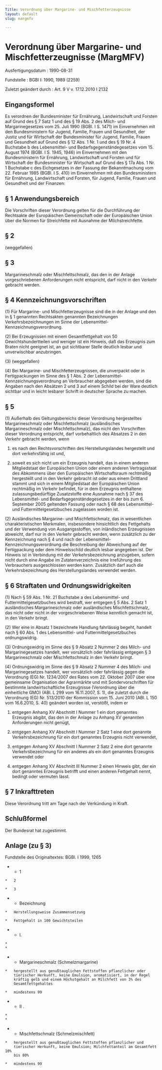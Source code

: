 ```yaml
---
Title: Verordnung über Margarine- und Mischfetterzeugnisse
layout: default
slug: margmfv

---
```


# Verordnung über Margarine- und Mischfetterzeugnisse (MargMFV)

Ausfertigungsdatum
:   1990-08-31

Fundstelle
:   BGBl I: 1990, 1989 (2259)

Zuletzt geändert durch
:   Art. 9 V v. 17.12.2010 I 2132


## Eingangsformel

Es verordnen
der Bundesminister für Ernährung, Landwirtschaft und Forsten
auf Grund des § 7 Satz 1 und des § 19 Abs. 2 des Milch- und
Margarinegesetzes vom 25. Juli 1990 (BGBl. I S. 1471) im Einvernehmen
mit den Bundesministern für Jugend, Familie, Frauen und Gesundheit,
der Justiz und für Wirtschaft
der Bundesminister für Jugend, Familie, Frauen und Gesundheit
auf Grund des § 12 Abs. 1 Nr. 1 und des § 19 Nr. 4 Buchstabe b des
Lebensmittel- und Bedarfsgegenständegesetzes vom 15. August 1974
(BGBl. I S. 1945, 1946) im Einvernehmen mit den Bundesministern für
Ernährung, Landwirtschaft und Forsten und für Wirtschaft
der Bundesminister für Wirtschaft
auf Grund des § 17a Abs. 1 Nr. 1 Buchstabe c des Eichgesetzes in der
Fassung der Bekanntmachung vom 22. Februar 1985 (BGBl. I S. 410) im
Einvernehmen mit den Bundesministern für Ernährung, Landwirtschaft und
Forsten, für Jugend, Familie, Frauen und Gesundheit und der Finanzen:


## § 1 Anwendungsbereich

Die Vorschriften dieser Verordnung gelten für die Durchführung der
Rechtsakte der Europäischen Gemeinschaft oder der Europäischen Union
über die Normen für Streichfette mit Ausnahme der Milchstreichfette.


## § 2

(weggefallen)


## § 3

Margarineschmalz oder Mischfettschmalz, das den in der Anlage
vorgeschriebenen Anforderungen nicht entspricht, darf nicht in den
Verkehr gebracht werden.


## § 4 Kennzeichnungsvorschriften

(1) Für Margarine- und Mischfetterzeugnisse sind die in der Anlage und
den in § 1 genannten Rechtsakten genannten Bezeichnungen
Verkehrsbezeichnungen im Sinne der Lebensmittel-
Kennzeichnungsverordnung.

(2) Bei Erzeugnissen mit einem Gesamtfettgehalt von 50
Gewichtshundertteilen und weniger ist ein Hinweis, daß das Erzeugnis
zum Braten nicht geeignet ist, an gut sichtbarer Stelle deutlich
lesbar und unverwischbar anzubringen.

(3) (weggefallen)

(4) Bei Margarine- und Mischfetterzeugnissen, die unverpackt oder in
Fertigpackungen im Sinne des § 1 Abs. 2 der Lebensmittel-
Kennzeichnungsverordnung an Verbraucher abgegeben werden, sind die
Angaben nach den Absätzen 2 und 3 auf einem Schild bei der Ware
deutlich sichtbar und in leicht lesbarer Schrift in deutscher Sprache
zu machen.


## § 5

(1) Außerhalb des Geltungsbereichs dieser Verordnung hergestelltes
Margarineschmalz oder Mischfettschmalz (ausländisches Margarineschmalz
oder Mischfettschmalz), das nicht den Vorschriften dieser Verordnung
entspricht, darf vorbehaltlich des Absatzes 2 in den Verkehr gebracht
werden, wenn

1.  es nach den Rechtsvorschriften des Herstellungslandes hergestellt und
    dort verkehrsfähig ist und,


2.  soweit es sich nicht um ein Erzeugnis handelt, das in einem anderen
    Mitgliedstaat der Europäischen Union oder einem anderen Vertragsstaat
    des Abkommens über den Europäischen Wirtschaftsraum rechtmäßig
    hergestellt und in den Verkehr gebracht ist oder aus einem Drittland
    stammt und sich in einem Mitgliedstaat der Europäischen Union
    rechtmäßig im Verkehr befindet, für in dem Erzeugnis enthaltene
    zulassungsbedürftige Zusatzstoffe eine Ausnahme nach § 37 des
    Lebensmittel- und Bedarfsgegenständegesetzes in der bis zum 6.
    September 2005 geltenden Fassung oder nach § 68 des Lebensmittel- und
    Futtermittelgesetzbuches zugelassen worden ist.




(2) Ausländisches Margarine- und Mischfettschmalz, das in wesentlichen
charakteristischen Merkmalen, insbesondere hinsichtlich des
Fettgehalts und der Verwendung von Ausgangsstoffen, von inländischen
Erzeugnissen abweicht, darf nur in den Verkehr gebracht werden, wenn
zusätzlich zu der Kennzeichnung nach § 4 und nach der Lebensmittel-
Kennzeichnungsverordnung die Beschreibung der Abweichung auf der
Fertigpackung oder dem Hinweisschild deutlich lesbar angegeben ist.
Der Hinweis ist in Verbindung mit der Verkehrsbezeichnung anzugeben,
sofern nicht durch eine Angabe im Zutatenverzeichnis eine Irreführung
des Verbrauchers ausgeschlossen werden kann. Zusätzlich darf auch die
Verkehrsbezeichnung des Herstellungslandes verwendet werden.


## § 6 Straftaten und Ordnungswidrigkeiten

(1) Nach § 59 Abs. 1 Nr. 21 Buchstabe a des Lebensmittel- und
Futtermittelgesetzbuches wird bestraft, wer entgegen § 5 Abs. 2 Satz 1
ausländisches Margarineschmalz oder ausländisches Mischfettschmalz,
das nicht oder nicht in der vorgeschriebenen Weise kenntlich gemacht
ist, in den Verkehr bringt.

(2) Wer eine in Absatz 1 bezeichnete Handlung fahrlässig begeht,
handelt nach § 60 Abs. 1 des Lebensmittel- und
Futtermittelgesetzbuches ordnungswidrig.

(3) Ordnungswidrig im Sinne des § 9 Absatz 2 Nummer 2 des Milch- und
Margarinegesetzes handelt, wer vorsätzlich oder fahrlässig entgegen §
3 Margarineschmalz oder Mischfettschmalz in den Verkehr bringt.

(4) Ordnungswidrig im Sinne des § 9 Absatz 2 Nummer 4 des Milch- und
Margarinegesetzes handelt, wer vorsätzlich oder fahrlässig gegen die
Verordnung (EG) Nr. 1234/2007 des Rates vom 22. Oktober 2007 über eine
gemeinsame Organisation der Agrarmärkte und mit Sondervorschriften für
bestimmte landwirtschaftliche Erzeugnisse (Verordnung über die
einheitliche GMO) (ABl. L 299 vom 16.11.2007, S. 1), die zuletzt durch
die Verordnung (EG) Nr. 513/2010 der Kommission vom 15. Juni 2010
(ABl. L 150 vom 16.6.2010, S. 40) geändert worden ist, verstößt, indem
er

1.  entgegen Anhang XV Abschnitt I Nummer 1 ein dort genanntes Erzeugnis
    abgibt, das den in der Anlage zu Anhang XV genannten Anforderungen
    nicht genügt,


2.  entgegen Anhang XV Abschnitt I Nummer 2 Satz 1 eine dort genannte
    Verkehrsbezeichnung für ein dort genanntes Erzeugnis nicht verwendet,


3.  entgegen Anhang XV Abschnitt I Nummer 2 Satz 2 eine dort genannte
    Verkehrsbezeichnung für ein anderes als ein dort genanntes Erzeugnis
    verwendet oder


4.  entgegen Anhang XV Abschnitt III Nummer 2 einen Hinweis gibt, der ein
    dort genanntes Erzeugnis betrifft und einen anderen Fettgehalt nennt,
    bedingt oder vermuten lässt.





## § 7 Inkrafttreten

Diese Verordnung tritt am Tage nach der Verkündung in Kraft.


## Schlußformel

Der Bundesrat hat zugestimmt.


## Anlage (zu § 3)

Fundstelle des Originaltextes: BGBl. I 1999, 1265

*    *   1

    *   2

    *   3


*    *   Bezeichnung

    *   Herstellungsweise Zusammensetzung

    *   Fettgehalt in 100 Gewichtsteilen


*    *   I.

    *
    *

*    *   Margarineschmalz (Schmelzmargarine)

    *   hergestellt aus genußtauglichen Fettstoffen pflanzlicher oder
        tierischer Herkunft, keine Emulsion, aromatisiert, in der Regel
        kräftig gelb und einem Höchstgehalt an Milchfett von 3% des
        Gesamtfettgehaltes

    *   mindestens 99


*    *   II .

    *
    *

*    *   Mischfettschmalz (Schmelzmischfett)

    *   hergestellt aus genußtauglichen Fettstoffen pflanzlicher und
        tierischer Herkunft, keine Emulsion; Milchfettanteil am Gesamtfett 10%
        bis 80%

    *   mindestens 99




